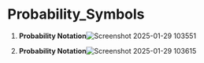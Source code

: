 # Probability_Symbols

1. **Probability Notation**![Screenshot 2025-01-29 103551](https://github.com/user-attachments/assets/d087c8a8-2f99-4d94-8c82-9bd9ac65acf9)


2. **Probability Notation**![Screenshot 2025-01-29 103615](https://github.com/user-attachments/assets/32d8c5db-17b8-4189-9aab-18e6b6bd34f2)
